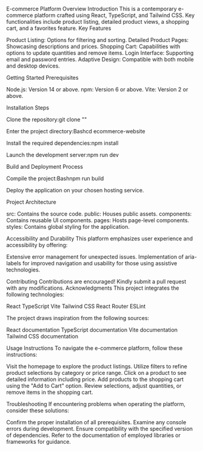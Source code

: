 E-commerce Platform Overview
Introduction
This is a contemporary e-commerce platform crafted using React, TypeScript, and Tailwind CSS. Key functionalities include product listing, detailed product views, a shopping cart, and a favorites feature.
Key Features

Product Listing: Options for filtering and sorting.
Detailed Product Pages: Showcasing descriptions and prices.
Shopping Cart: Capabilities with options to update quantities and remove items.
Login Interface: Supporting email and password entries.
Adaptive Design: Compatible with both mobile and desktop devices.

Getting Started
Prerequisites

Node.js: Version 14 or above.
npm: Version 6 or above.
Vite: Version 2 or above.

Installation Steps

Clone the repository:git clone ""


Enter the project directory:Bashcd ecommerce-website


Install the required dependencies:npm install


Launch the development server:npm run dev



Build and Deployment Process

Compile the project:Bashnpm run build


Deploy the application on your chosen hosting service.

Project Architecture

src: Contains the source code.
public: Houses public assets.
components: Contains reusable UI components.
pages: Hosts page-level components.
styles: Contains global styling for the application.

Accessibility and Durability
This platform emphasizes user experience and accessibility by offering:

Extensive error management for unexpected issues.
Implementation of aria-labels for improved navigation and usability for those using assistive technologies.

Contributing
Contributions are encouraged! Kindly submit a pull request with any modifications.
Acknowledgments
This project integrates the following technologies:

React
TypeScript
Vite
Tailwind CSS
React Router
ESLint

The project draws inspiration from the following sources:

React documentation
TypeScript documentation
Vite documentation
Tailwind CSS documentation

Usage Instructions
To navigate the e-commerce platform, follow these instructions:

Visit the homepage to explore the product listings.
Utilize filters to refine product selections by category or price range.
Click on a product to see detailed information including price.
Add products to the shopping cart using the "Add to Cart" option.
Review selections, adjust quantities, or remove items in the shopping cart.

Troubleshooting
If encountering problems when operating the platform, consider these solutions:

Confirm the proper installation of all prerequisites.
Examine any console errors during development.
Ensure compatibility with the specified version of dependencies.
Refer to the documentation of employed libraries or frameworks for guidance.